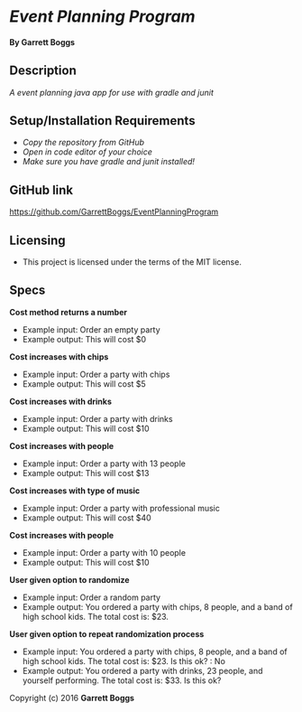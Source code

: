 # _Event Planning Program_

#### By Garrett Boggs

## Description

_A event planning java app for use with gradle and junit_

## Setup/Installation Requirements

* _Copy the repository from GitHub_
* _Open in code editor of your choice_
* _Make sure you have gradle and junit installed!_


## GitHub link

https://github.com/GarrettBoggs/EventPlanningProgram

## Licensing

* This project is licensed under the terms of the MIT license.

## Specs

  **Cost method returns a number**

  * Example input: Order an empty party
  * Example output: This will cost $0

  **Cost increases with chips**

  * Example input: Order a party with chips
  * Example output: This will cost $5

  **Cost increases with drinks**

  * Example input: Order a party with drinks
  * Example output: This will cost $10

  **Cost increases with people**

  * Example input: Order a party with 13 people
  * Example output: This will cost $13

  **Cost increases with type of music**

  * Example input: Order a party with professional music
  * Example output: This will cost $40

  **Cost increases with people**

  * Example input: Order a party with 10 people
  * Example output: This will cost $10

  **User given option to randomize**

  * Example input: Order a random party
  * Example output: You ordered a party with chips, 8 people, and a band of high school kids. The total cost is: $23.

  **User given option to repeat randomization process**

  * Example input: You ordered a party with chips, 8 people, and a band of high school kids. The total cost is: $23. Is this ok? : No
  * Example output: You ordered a party with drinks, 23 people, and yourself performing. The total cost is: $33. Is this ok?




Copyright (c) 2016 **Garrett Boggs**
